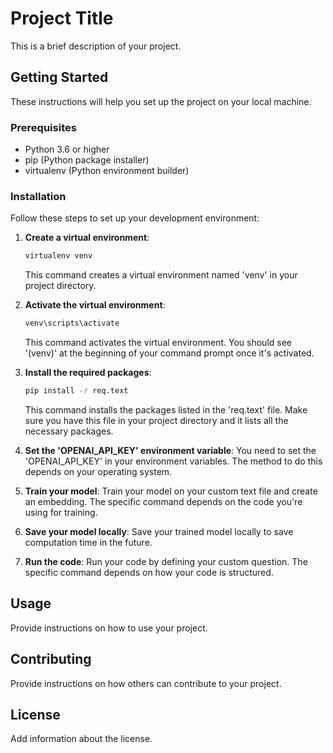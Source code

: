 # Project Title

This is a brief description of your project.

## Getting Started

These instructions will help you set up the project on your local machine.

### Prerequisites

- Python 3.6 or higher
- pip (Python package installer)
- virtualenv (Python environment builder)

### Installation

Follow these steps to set up your development environment:

1. **Create a virtual environment**:
    ```bash
    virtualenv venv
    ```
    This command creates a virtual environment named 'venv' in your project directory.

2. **Activate the virtual environment**:
    ```bash
    venv\scripts\activate
    ```
    This command activates the virtual environment. You should see '(venv)' at the beginning of your command prompt once it's activated.

3. **Install the required packages**:
    ```bash
    pip install -r req.text
    ```
    This command installs the packages listed in the 'req.text' file. Make sure you have this file in your project directory and it lists all the necessary packages.

4. **Set the 'OPENAI_API_KEY' environment variable**:
    You need to set the 'OPENAI_API_KEY' in your environment variables. The method to do this depends on your operating system.

5. **Train your model**:
    Train your model on your custom text file and create an embedding. The specific command depends on the code you're using for training.

6. **Save your model locally**:
    Save your trained model locally to save computation time in the future.

7. **Run the code**:
    Run your code by defining your custom question. The specific command depends on how your code is structured.

## Usage

Provide instructions on how to use your project.

## Contributing

Provide instructions on how others can contribute to your project.

## License

Add information about the license.
